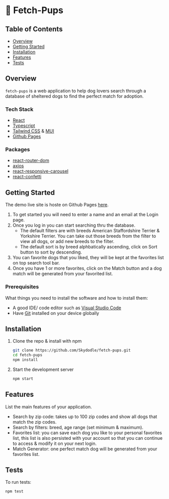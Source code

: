 # 🐾 Fetch-Pups 

## Table of Contents
- [Overview](#overview)
- [Getting Started](#getting-started)
- [Installation](#installation)
- [Features](#features)
- [Tests](#tests)


## Overview

`fetch-pups` is a web application to help dog lovers search through a database of sheltered dogs to find the perfect match for adoption.

  ### Tech Stack
  - [React](https://react.dev/) 
  - [Typescript](https://www.typescriptlang.org/)
  - [Tailwind CSS](https://tailwindcss.com/) & [MUI](https://mui.com/)
  - [Github Pages](https://pages.github.com/)

  ### Packages
  - [react-router-dom](https://www.npmjs.com/package/react-router-dom)
  - [axios](https://axios-http.com/docs/intro)
  - [react-responsive-carousel](https://www.npmjs.com/package/react-responsive-carousel)
  - [react-confetti](https://www.npmjs.com/package/react-confetti)

## Getting Started

The demo live site is hoste on Github Pages [here](https://skydodle.github.io/fetch-pups/).
1. To get started you will need to enter a name and an email at the Login page.
2. Once you log in you can start searching thru the database.
   - The default filters are with breeds American Staffordshire Terrier & Yorkshire Terrier. You can take out those breeds from the filter to view all dogs, or add new breeds to the filter.
   - The default sort is by breed alphbatically ascending, click on Sort button to sort by descending.
4. You can favorite dogs that you liked, they will be kept at the favorites list on top search tool bar.
5. Once you have 1 or more favorites, click on the Match button and a dog match will be generated from your favorited list.

  ### Prerequisites

  What things you need to install the software and how to install them:
  - A good IDE/ code editor such as [Visual Studio Code](https://code.visualstudio.com/download)
  - Have [Git](https://git-scm.com/downloads) installed on your device globally

## Installation

1. Clone the repo & install with npm
   ```bash
   git clone https://github.com/Skydodle/fetch-pups.git
   cd fetch-pups
   npm install
   ```
2. Start the development server
   ```bash
   npm start
   ```

## Features

List the main features of your application.

- Search by zip code: takes up to 100 zip codes and show all dogs that match the zip codes.
- Search by filters: breed, age range (set minimum & maximum).
- Favorites list: you can save each dog you like to your personal favorites list, this list is also persisted with your account so that you can continue to access & modify it on your next login.
- Match Generator: one perfect match dog will be generated from your favorites list.

## Tests

To run tests:
```bash
npm test
```


